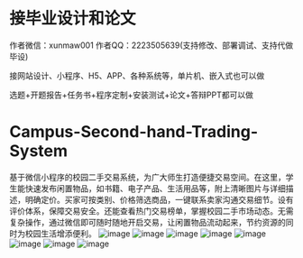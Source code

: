 # 接毕业设计和论文
作者微信：xunmaw001  作者QQ：2223505639(支持修改、部署调试、支持代做毕设)

接网站设计、小程序、H5、APP、各种系统等，单片机、嵌入式也可以做

选题+开题报告+任务书+程序定制+安装测试+论文+答辩PPT都可以做
# Campus-Second-hand-Trading-System
基于微信小程序的校园二手交易系统，为广大师生打造便捷交易空间。在这里，学生能快速发布闲置物品，如书籍、电子产品、生活用品等，附上清晰图片与详细描述，明确定价。买家可按类别、价格筛选商品，一键联系卖家沟通交易细节。设有评价体系，保障交易安全。还能查看热门交易榜单，掌握校园二手市场动态。无需复杂操作，通过微信即可随时随地开启交易，让闲置物品流动起来，节约资源的同时为校园生活增添便利。 
![image](https://github.com/user-attachments/assets/50ae3975-e475-45e2-a3a9-130352de426c)
![image](https://github.com/user-attachments/assets/0779e1ec-cb3e-4f0a-bfd0-48daa07a7257)
![image](https://github.com/user-attachments/assets/9264c805-51c4-42ec-8ec8-e48cad475ebf)
![image](https://github.com/user-attachments/assets/a98f890c-d76d-4209-9e76-ab3c08912ca4)
![image](https://github.com/user-attachments/assets/a2f1c719-1603-49ee-8a0c-e63fd8eded80)
![image](https://github.com/user-attachments/assets/710d49bb-15c7-4d7f-a19f-803d0abc0758)
![image](https://github.com/user-attachments/assets/84b7991e-8585-427b-99ef-28674a826c3e)
![image](https://github.com/user-attachments/assets/166bc899-91f6-4772-8e73-3a25e6eb448c)
